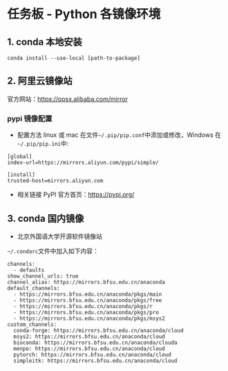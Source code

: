 # 任务板 - Python 各镜像环境

## 1. conda 本地安装

```
conda install --use-local [path-to-package]
```

## 2. 阿里云镜像站

官方网站：https://opsx.alibaba.com/mirror

### pypi 镜像配置

- 配置方法
linux 或 mac 在文件`~/.pip/pip.conf`中添加或修改，Windows 在`~/.pip/pip.ini`中:

```
[global]
index-url=https://mirrors.aliyun.com/pypi/simple/

[install]
trusted-host=mirrors.aliyun.com
```

- 相关链接
PyPI 官方首页：https://pypi.org/

## 3. conda 国内镜像

- 北京外国语大学开源软件镜像站

`~/.condarc`文件中加入如下内容：

```
channels:
  - defaults
show_channel_urls: true
channel_alias: https://mirrors.bfsu.edu.cn/anaconda
default_channels:
  - https://mirrors.bfsu.edu.cn/anaconda/pkgs/main
  - https://mirrors.bfsu.edu.cn/anaconda/pkgs/free
  - https://mirrors.bfsu.edu.cn/anaconda/pkgs/r
  - https://mirrors.bfsu.edu.cn/anaconda/pkgs/pro
  - https://mirrors.bfsu.edu.cn/anaconda/pkgs/msys2
custom_channels:
  conda-forge: https://mirrors.bfsu.edu.cn/anaconda/cloud
  msys2: https://mirrors.bfsu.edu.cn/anaconda/cloud
  bioconda: https://mirrors.bfsu.edu.cn/anaconda/clouda
  menpo: https://mirrors.bfsu.edu.cn/anaconda/cloud
  pytorch: https://mirrors.bfsu.edu.cn/anaconda/cloud
  simpleitk: https://mirrors.bfsu.edu.cn/anaconda/cloud
```
